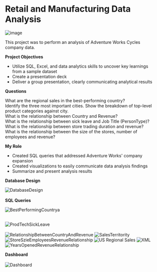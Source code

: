 # Retail and Manufacturing Data Analysis
![image](https://user-images.githubusercontent.com/21301202/170589414-725d7912-2e56-44a5-9370-6266375e41d3.png)


This project was to perform an analysis of Adventure Works Cycles company data.

<b>Project Objectives</b>
<ul class="a">
<li>Utilize SQL, Excel, and data analytics skills to uncover key learnings from a sample dataset
<li> Create a presentation deck
<li> Deliver a group presentation, clearly communicating analytical results
</ul>

<b>Questions</b>

What are the regional sales in the best-performing country?<br>
Identify the three most important cities. Show the breakdown of top-level product categories against city.<br>
What is the relationship between Country and Revenue?<br>
What is the relationship between sick leave and Job Title (PersonType)?<br>
What is the relationship between store trading duration and revenue?<br>
What is the relationship between the size of the stores, number of employees and revenue?<br>

<b>My Role</b>
<ul class="a">
<li> Created SQL queries that addressed Adventure Works' company expansion
<li> Created visualizations to easily communicate data analysis findings
<li> Summarize and present analysis results
</ul>


<b>Database Design</b>

![DatabaseDesign](https://user-images.githubusercontent.com/21301202/180499056-060a44e1-444d-4ba3-a3c9-52f269946f71.png)
<br/>
<br/>
<b>SQL Queries</b>

![BestPerformingCountrya](https://user-images.githubusercontent.com/21301202/180499050-b5fb7407-8204-4350-aa69-8a0a8e847bd3.png)
<br/>
<br/>

![ProdTechSickLeave](https://user-images.githubusercontent.com/21301202/180499058-be15c898-9804-4d4b-90ed-be88c2287bdf.png)
<br/>
<br/>
![RelationshipBetweenCountryAndRevenue](https://user-images.githubusercontent.com/21301202/180499060-bfe95eea-3e40-4126-a773-1bd7ed69f986.png)
![SalesTerritority](https://user-images.githubusercontent.com/21301202/180499062-be4edafa-c287-46ac-83df-7582d1fbddc3.png)
![StoreSzieEmployeesRevenueRelationship ](https://user-images.githubusercontent.com/21301202/180499063-63c3276a-909e-4529-abf4-48e174a637d9.png)
![US Regional Sales](https://user-images.githubusercontent.com/21301202/180499064-078435e7-4139-4a25-992a-a104f9f30d04.png)
![XML](https://user-images.githubusercontent.com/21301202/180499065-5dcc9a8f-1520-481b-9656-216f34f94344.png)
![YearsOpenedRevenueRelationship](https://user-images.githubusercontent.com/21301202/180499066-7ba0c963-f4cf-470c-8dc5-2eeb4d15ac90.png)

<b>Dashboard</b>
<br/>
<br/>
![Dashboard](https://user-images.githubusercontent.com/21301202/180499054-cf08648f-2073-4dcd-8f2e-2deaee8eb34d.png)






